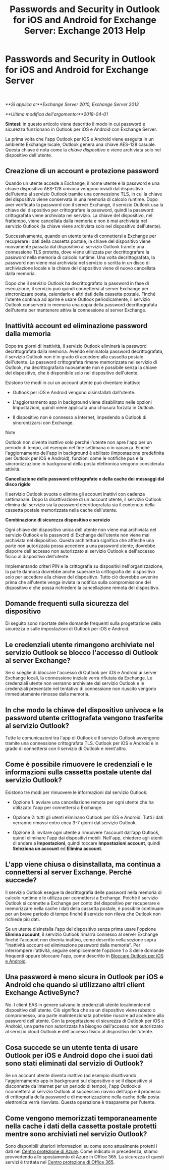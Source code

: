 ﻿---
title: 'Passwords and Security in Outlook for iOS and Android for Exchange Server: Exchange 2013 Help'
TOCTitle: Passwords and Security in Outlook for iOS and Android for Exchange Server
ms:assetid: e5565beb-7ef3-47c4-8daf-6d8f1d22dceb
ms:mtpsurl: https://technet.microsoft.com/it-it/library/Mt465750(v=EXCHG.150)
ms:contentKeyID: 70076152
ms.date: 04/01/2018
mtps_version: v=EXCHG.150
ms.translationtype: HT
---

# Passwords and Security in Outlook for iOS and Android for Exchange Server

 

_**Si applica a:**Exchange Server 2010, Exchange Server 2013_

_**Ultima modifica dell'argomento:**2018-04-01_

**Sintesi:** in questo articolo viene descritto il modo in cui password e sicurezza funzionano in Outlook per iOS e Android con Exchange Server.

La prima volta che l'app Outlook per iOS e Android viene eseguita in un ambiente Exchange locale, Outlook genera una chiave AES-128 casuale. Questa chiave è nota come la *chiave dispositivo* e viene archiviata solo nel dispositivo dell'utente.

## Creazione di un account e protezione password

Quando un utente accede a Exchange, il nome utente e la password e una chiave dispositivo AES-128 univoca vengono inviati dal dispositivo dell'utente al servizio Outlook tramite una connessione TLS, in cui la chiave del dispositivo viene conservata in una memoria di calcolo runtime. Dopo aver verificato la password con il server Exchange, il servizio Outlook usa la chiave del dispositivo per crittografare la password, quindi la password crittografata viene archiviata nel servizio. La chiave del dispositivo, nel frattempo, viene cancellata dalla memoria e non è mai archiviata nel servizio Outlook (la chiave viene archiviata solo nel dispositivo dell'utente).

Successivamente, quando un utente tenta di connettersi a Exchange per recuperare i dati della cassetta postale, la chiave del dispositivo viene nuovamente passata dal dispositivo al servizio Outlook tramite una connessione TLS protetta, dove viene utilizzata per decrittografare la password nella memoria di calcolo runtime. Una volta decrittografata, la password non viene mai archiviata nel servizio o scritta in un disco di archiviazione locale e la chiave del dispositivo viene di nuovo cancellata dalla memoria.

Dopo che il servizio Outlook ha decrittografato la password in fase di esecuzione, il servizio può quindi connettersi al server Exchange per sincronizzare posta, calendario e altri dati della cassetta postale. Finché l'utente continua ad aprire e usare Outlook periodicamente, il servizio Outlook conserverà in memoria una copia della password decrittografata dell'utente per mantenere attiva la connessione al server Exchange.

## Inattività account ed eliminazione password dalla memoria

Dopo tre giorni di inattività, il servizio Outlook eliminerà la password decrittografata dalla memoria. Avendo eliminatola password decrittografata, il servizio Outlook non è in grado di accedere alla cassetta postale dell'utente. La password crittografata rimane memorizzata nel servizio di Outlook, ma decrittografarla nuovamente non è possibile senza la chiave del dispositivo, che è disponibile solo nel dispositivo dell'utente.

Esistono tre modi in cui un account utente può diventare inattivo:

  - Outlook per iOS e Android vengono disinstallati dall'utente.

  - L'aggiornamento app in background viene disabilitato nelle opzioni Impostazioni, quindi viene applicata una chiusura forzata in Outlook.

  - Il dispositivo non è connesso a Internet, impedendo a Outlook di sincronizzarsi con Exchange.


> [!NOTE]
> Outlook non diventa inattivo solo perché l'utente non apre l'app per un periodo di tempo, ad esempio nel fine settimana o in vacanza. Finché l'aggiornamento dell'app in background è abilitato (impostazione predefinita per Outlook per iOS e Android), funzioni come le notifiche pus e la sincronizzazione in background della posta elettronica vengono considerata attività.



**Cancellazione delle password crittografate e della cache dei messaggi dal disco rigido**

Il servizio Outlook svuota o elimina gli account inattivi con cadenza settimanale. Dopo la disattivazione di un account utente, il servizio Outlook elimina dal servizio sia la password decrittografata sia il contenuto della cassetta postale memorizzata nella cache dell'utente.

**Combinazione di sicurezza dispositivo e servizio**

Ogni chiave del dispositivo unica dell'utente non viene mai archiviata nel servizio Outlook e la password di Exchange dell'utente non viene mai archiviata nel dispositivo. Questa architettura significa che affinché una parte non autorizzata possa accedere a una password utente, dovrebbe disporre dell'accesso non autorizzato al servizio Outlook e dell'accesso fisico al dispositivo dell'utente.

Implementando criteri PIN e la crittografia su dispositivi nell'organizzazione, la parte dannosa dovrebbe anche superare la crittografia del dispositivo solo per accedere alla chiave del dispositivo. Tutto ciò dovrebbe avvenire prima che all'utente venga inviata la notifica sulla compromissione del dispositivo e che possa richiedere la cancellazione remota del dispositivo.

## Domande frequenti sulla sicurezza del dispositivo

Di seguito sono riportate delle domande frequenti sulla progettazione della sicurezza e sulle impostazioni di Outlook per iOS e Android.

## Le credenziali utente rimangono archiviate nel servizio Outlook se blocco l'accesso di Outlook al server Exchange?

Se si sceglie di bloccare l'accesso di Outlook per iOS e Android ai server Exchange locali, la connessione iniziale verrà rifiutata da Exchange. Le credenziali utente non verranno archiviate dal servizio Outlook e le credenziali presentate nel tentativo di connessione non riuscito vengono immediatamente rimosse dalla memoria.

## In che modo la chiave del dispositivo univoca e la password utente crittografata vengono trasferite al servizio Outlook?

Tutte le comunicazioni tra l'app di Outlook e il servizio Outlook avvengono tramite una connessione crittografata TLS. Outlook per iOS e Android è in grado di connettersi con il servizio di Outlook e nient'altro.

## Come è possibile rimuovere le credenziali e le informazioni sulla cassetta postale utente dal servizio Outlook?

Esistono tre modi per rimuovere le informazioni dal servizio Outlook:

  - Opzione 1: avviare una cancellazione remota per ogni utente che ha utilizzato l'app per connettersi a Exchange.

  - Opzione 2: tutti gli utenti eliminano Outlook per iOS e Android. Tutti i dati verranno rimossi entro circa 3-7 giorni dal servizio Outlook.

  - Opzione 3: invitare ogni utente a rimuovere l'account dall'app Outlook, quindi eliminare l'app dai dispositivi mobili. Nell'app, chiedere agli utenti di andare a **Impostazioni**, quindi toccare **Impostazioni account**, quindi **Seleziona un account** ed **Elimina account**.

## L'app viene chiusa o disinstallata, ma continua a connettersi al server Exchange. Perché succede?

Il servizio Outlook esegue la decrittografia delle password nella memoria di calcolo runtime e le utilizza per connettersi a Exchange. Poiché il servizio Outlook si connette a Exchange per conto del dispositivo per recuperare e memorizzare nella cache i dati della cassetta postale, è possibile continuare per un breve periodo di tempo finché il servizio non rileva che Outlook non richiede più dati.

Se un utente disinstalla l'app del dispositivo senza prima usare l'opzione **Elimina account**, il servizio Outlook rimarrà connesso al server Exchange finché l'account non diventa inattivo, come descritto nella sezione sopra "Inattività account ed eliminazione password dalla memoria". Per interrompere l'attività, seguire semplicemente l'opzione 1 o 3 delle domande frequenti oppure bloccare l'app, come descritto in [Bloccare Outlook per iOS e Android](https://technet.microsoft.com/it-it/library/mt759239\(v=exchg.150\)).

## Una password è meno sicura in Outlook per iOS e Android che quando si utilizzano altri client Exchange ActiveSync?

No. I client EAS in genere salvano le credenziali utente localmente nel dispositivo dell'utente. Ciò significa che se un dispositivo viene rubato o compromesso, una parte malintenzionata potrebbe riuscire ad accedere alla password dell'utente. Con la progettazione di sicurezza di Outlook per iOS e Android, una parte non autorizzata ha bisogno dell'accesso non autorizzato al servizio cloud Outlook **e** dell'accesso fisico al dispositivo dell'utente.

## Cosa succede se un utente tenta di usare Outlook per iOS e Android dopo che i suoi dati sono stati eliminati dal servizio di Outlook?

Se un account utente diventa inattivo (ad esempio disattivando l'aggiornamento app in background sul dispositivo o se il dispositivo si disconnette da Internet per un periodo di tempo), l'app Outlook si riconnetterà al servizio Outlook al successivo riavvio dell'app e il processo di crittografia della password e di memorizzazione nella cache della posta elettronica verrà riavviato. Questa operazione è trasparente per l'utente.

## Come vengono memorizzati temporaneamente nella cache i dati della cassetta postale protetti mentre sono archiviati nel servizio Outlook?

Sono disponibili ulteriori informazioni su come sono attualmente protetti i dati nel [Centro protezione di Azure](https://azure.microsoft.com/support/trust-center/). Come indicato in precedenza, stiamo provvedendo allo spostamento di Azure in Office 365. La sicurezza di questi servizi è trattata nel [Centro protezione di Office 365](https://go.microsoft.com/fwlink/p/?linkid=525776).

